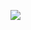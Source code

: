 
![](https://raw.githubusercontent.com/AbdallahHemdan/Side-Projects/master/Animation/Animation.gif)
